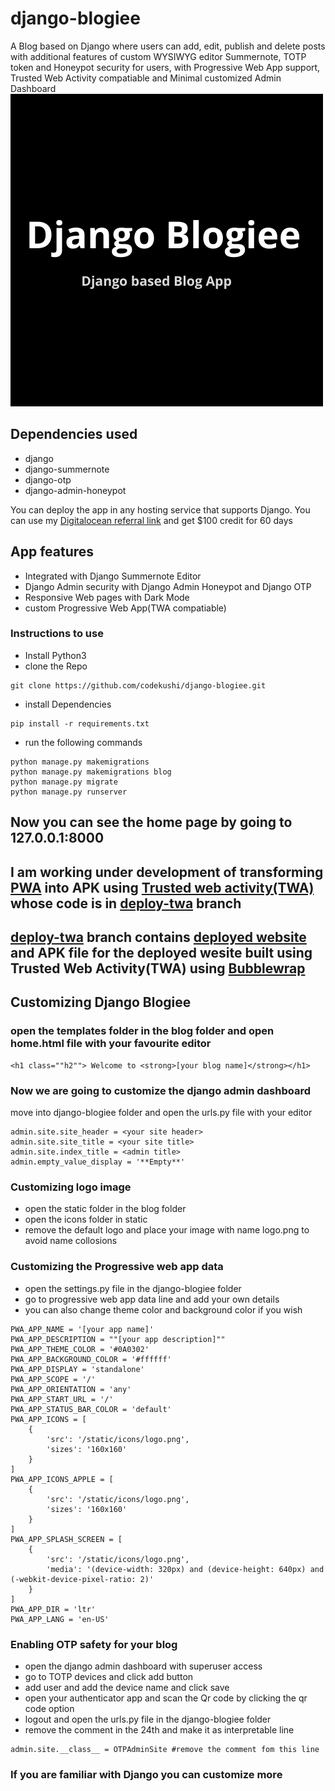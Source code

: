 # django-blogiee
A Blog based on Django where users can add, edit, publish and delete posts with additional features of custom  WYSIWYG editor Summernote, TOTP token and Honeypot security for users, with Progressive Web App support, Trusted Web Activity compatiable and Minimal customized Admin Dashboard
[![logo](https://github.com/codekushi/django-blogiee/blob/master/blog/static/icons/Django-Blogiee.png?raw=true)](https://django-blogiee.herokuapp.com)

## Dependencies used
- django
- django-summernote
- django-otp
- django-admin-honeypot

You can deploy the app in any hosting service that supports Django. You can use my [Digitalocean referral link](https://m.do.co/c/7d066b069429) and get $100 credit for 60 days

## App features
- Integrated with Django Summernote Editor
- Django Admin security with Django Admin Honeypot and Django OTP
- Responsive Web pages with Dark Mode
- custom Progressive Web App(TWA compatiable)

### Instructions to use
- Install Python3
- clone the Repo
```
git clone https://github.com/codekushi/django-blogiee.git
```
- install Dependencies
```
pip install -r requirements.txt
```
- run the following commands
```
python manage.py makemigrations
python manage.py makemigrations blog
python manage.py migrate
python manage.py runserver
```
## Now you can see the home page by going to 127.0.0.1:8000

## I am working under development of transforming [PWA](https://django-blogiee.herokuapp.com) into APK using [Trusted web activity(TWA)](https://github.com/codekushi/django-blogiee/blob/deploy-twa/twa-app/app-release-signed.apk) whose code is in [deploy-twa](https://github.com/codekushi/django-blogiee/tree/deploy-twa) branch

## [deploy-twa](https://github.com/codekushi/django-blogiee/tree/deploy-twa) branch contains [deployed website](https://django-blogiee.herokuapp.com) and APK file for the deployed wesite built using Trusted Web Activity(TWA) using [Bubblewrap](https://github.com/GoogleChromeLabs/bubblewrap)

## Customizing Django Blogiee

### open the templates folder in the blog folder and open home.html file with your favourite editor
```
<h1 class=""h2""> Welcome to <strong>[your blog name]</strong></h1>
```

### Now we are going to customize the django admin dashboard

move into django-blogiee folder and open the urls.py file with your editor

```
admin.site.site_header = <your site header>
admin.site.site_title = <your site title>
admin.site.index_title = <admin title>
admin.empty_value_display = '**Empty**'
```

### Customizing logo image

- open the static folder in the blog folder
- open the icons folder in static
- remove the default logo and place your image with name logo.png to avoid name collosions


### Customizing the Progressive web app data

- open the settings.py file in the django-blogiee folder
- go to progressive web app data line and add your own details
- you can also change theme color and background color if you wish

```
PWA_APP_NAME = '[your app name]'
PWA_APP_DESCRIPTION = ""[your app description]""
PWA_APP_THEME_COLOR = '#0A0302'
PWA_APP_BACKGROUND_COLOR = '#ffffff'
PWA_APP_DISPLAY = 'standalone'
PWA_APP_SCOPE = '/'
PWA_APP_ORIENTATION = 'any'
PWA_APP_START_URL = '/'
PWA_APP_STATUS_BAR_COLOR = 'default'
PWA_APP_ICONS = [
    {
        'src': '/static/icons/logo.png',
        'sizes': '160x160'
    }
]
PWA_APP_ICONS_APPLE = [
    {
        'src': '/static/icons/logo.png',
        'sizes': '160x160'
    }
]
PWA_APP_SPLASH_SCREEN = [
    {
        'src': '/static/icons/logo.png',
        'media': '(device-width: 320px) and (device-height: 640px) and (-webkit-device-pixel-ratio: 2)'
    }
]
PWA_APP_DIR = 'ltr'
PWA_APP_LANG = 'en-US'
```

### Enabling OTP safety for your blog
- open the django admin dashboard with superuser access
- go to TOTP devices and click add button
- add user and add the device name and click save
- open your authenticator app and scan the Qr code by clicking the qr code option
- logout and open the urls.py file in the django-blogiee folder
- remove the comment in the 24th and make it as interpretable line
```
admin.site.__class__ = OTPAdminSite #remove the comment fom this line
```
### If you are familiar with Django you can customize more

